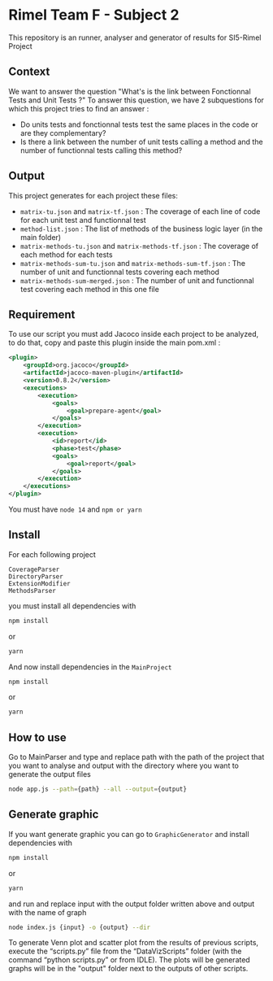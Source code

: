 # Rimel Team F - Subject 2

This repository is an runner, analyser and generator of results for SI5-Rimel Project

## Context

We want to answer the question "What's is the link between Fonctionnal Tests and Unit Tests ?"
To answer this question, we have 2 subquestions for which this project tries to find an answer :

-   Do units tests and fonctionnal tests test the same places in the code or are they complementary?
-   Is there a link between the number of unit tests calling a method and the number of functionnal tests calling this method?

## Output

This project generates for each project these files:

-   `matrix-tu.json` and `matrix-tf.json` : The coverage of each line of code for each unit test and functionnal test
-   `method-list.json` : The list of methods of the business logic layer (in the main folder)
-   `matrix-methods-tu.json` and `matrix-methods-tf.json` : The coverage of each method for each tests
-   `matrix-methods-sum-tu.json` and `matrix-methods-sum-tf.json` : The number of unit and functionnal tests covering each method
-   `matrix-methods-sum-merged.json` : The number of unit and functionnal test covering each method in this one file

## Requirement

To use our script you must add Jacoco inside each project to be analyzed, to do that, copy and paste this plugin inside the main pom.xml :

```xml
<plugin>
    <groupId>org.jacoco</groupId>
    <artifactId>jacoco-maven-plugin</artifactId>
    <version>0.8.2</version>
    <executions>
        <execution>
            <goals>
                <goal>prepare-agent</goal>
            </goals>
        </execution>
        <execution>
            <id>report</id>
            <phase>test</phase>
            <goals>
                <goal>report</goal>
            </goals>
        </execution>
    </executions>
</plugin>
```

You must have `node 14` and `npm or yarn`

## Install

For each following project

```
CoverageParser
DirectoryParser
ExtensionModifier
MethodsParser
```

you must install all dependencies with

```bash
npm install
```

or

```bash
yarn
```

And now install dependencies in the `MainProject`

```bash
npm install
```

or

```bash
yarn
```

## How to use

Go to MainParser and type and replace path with the path of the project that you want to analyse and output with the directory where you want to generate the output files

```bash
node app.js --path={path} --all --output={output}
```

## Generate graphic

If you want generate graphic you can go to `GraphicGenerator` and install dependencies with

```bash
npm install
```

or

```bash
yarn
```

and run and replace input with the output folder written above and output with the name of graph

```bash
node index.js {input} -o {output} --dir
```

To generate Venn plot and scatter plot from the results of previous scripts, execute the “scripts.py” file from the “DataVizScripts” folder (with the command “python scripts.py” or from IDLE).
The plots will be generated graphs will be in the "output" folder next to the outputs of other scripts.  
